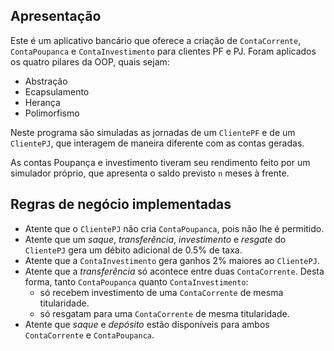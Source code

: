 ## Apresentação

Este é um aplicativo bancário que oferece a criação de `ContaCorrente`, `ContaPoupanca` e `ContaInvestimento` para clientes PF e PJ. Foram aplicados os quatro pilares da OOP, quais sejam:
- Abstração
- Ecapsulamento
- Herança
- Polimorfismo

Neste programa são simuladas as jornadas de um `ClientePF` e de um `ClientePJ`, que interagem de maneira diferente com as contas geradas.
 
As contas Poupança e investimento tiveram seu rendimento feito por um simulador próprio, que apresenta o saldo previsto `n` meses à frente.


## Regras de negócio implementadas

- Atente que o `ClientePJ` não cria `ContaPoupanca`, pois não lhe é permitido.
- Atente que um *saque*, *transferência*, *investimento* e *resgate* do `ClientePJ` gera um débito adicional de 0.5% de taxa.
- Atente que a `ContaInvestimento` gera ganhos 2% maiores ao `ClientePJ`.
- Atente que a *transferência* só acontece entre duas `ContaCorrente`. Desta forma, tanto `ContaPoupanca` quanto `ContaInvestimento`:
    - só recebem investimento de uma `ContaCorrente` de mesma titularidade.
    - só resgatam para uma `ContaCorrente` de mesma titularidade.
- Atente que *saque* e *depósito* estão disponíveis para ambos `ContaCorrente` e `ContaPoupanca`.
